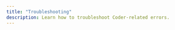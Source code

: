 ```yaml
---
title: "Troubleshooting"
description: Learn how to troubleshoot Coder-related errors.
---
```


<children></children>
